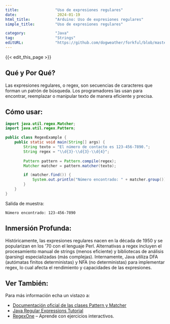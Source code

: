 ```yaml
---
title:                "Uso de expresiones regulares"
date:                  2024-01-19
html_title:           "Arduino: Uso de expresiones regulares"
simple_title:         "Uso de expresiones regulares"

category:             "Java"
tag:                  "Strings"
editURL:              "https://github.com/dogweather/forkful/blob/master/content/es/java/using-regular-expressions.md"
---
```


{{< edit_this_page >}}

## Qué y Por Qué?

Las expresiones regulares, o regex, son secuencias de caracteres que forman un patrón de búsqueda. Los programadores las usan para encontrar, reemplazar o manipular texto de manera eficiente y precisa.

## Cómo usar:

```Java
import java.util.regex.Matcher;
import java.util.regex.Pattern;

public class RegexExample {
    public static void main(String[] args) {
        String texto = "El número de contacto es 123-456-7890.";
        String regex = "\\d{3}-\\d{3}-\\d{4}";
        
        Pattern pattern = Pattern.compile(regex);
        Matcher matcher = pattern.matcher(texto);

        if (matcher.find()) {
            System.out.println("Número encontrado: " + matcher.group());
        }
    }
}
```

Salida de muestra:

```
Número encontrado: 123-456-7890
```

## Inmersión Profunda:

Históricamente, las expresiones regulares nacen en la década de 1950 y se popularizan en los '70 con el lenguaje Perl. Alternativas a regex incluyen el procesamiento manual de strings (menos eficiente) y bibliotecas de análisis (parsing) especializadas (más complejas). Internamente, Java utiliza DFA (autómatas finitos deterministas) y NFA (no deterministas) para implementar regex, lo cual afecta el rendimiento y capacidades de las expresiones.

## Ver También:

Para más información echa un vistazo a:

- [Documentación oficial de las clases Pattern y Matcher](https://docs.oracle.com/en/java/javase/17/docs/api/java.base/java/util/regex/Pattern.html)
- [Java Regular Expressions Tutorial](https://www.vogella.com/tutorials/JavaRegularExpressions/article.html)
- [RegexOne](https://regexone.com/) – Aprende con ejercicios interactivos.
